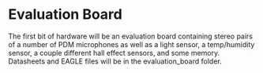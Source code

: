 # Evaluation Board
The first bit of hardware will be an evaluation board containing stereo pairs of a number of PDM microphones as well as a light sensor, a temp/humidity sensor, a couple different hall effect sensors, and some memory. Datasheets and EAGLE files will be in the evaluation_board folder.
